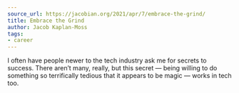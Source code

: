 ```yaml
---
source_url: https://jacobian.org/2021/apr/7/embrace-the-grind/
title: Embrace the Grind
author: Jacob Kaplan-Moss
tags:
- career
---
```


I often have people newer to the tech industry ask me for secrets to success. There aren’t many, really, but this secret — being willing to do something so terrifically tedious that it appears to be magic — works in tech too.

